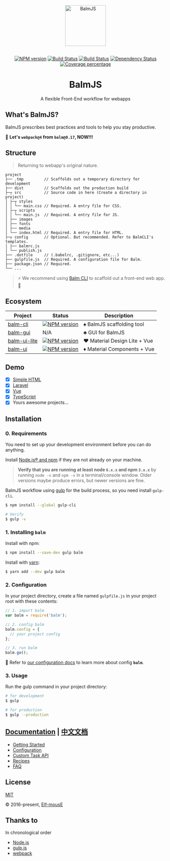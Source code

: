 <div align="center">
  <a href="http://balmjs.com/">
    <img width="128" heigth="128" src="http://balmjs.com/logo.png" alt="BalmJS">
  </a>
  <br>
  <br>

[![NPM version][npm-image]][npm-url]
[![Build Status][travis-image]][travis-url]
[![Build Status][appveyor-image]][appveyor-url]
[![Dependency Status][daviddm-image]][daviddm-url]
[![Coverage percentage][coveralls-image]][coveralls-url]
<br>

  <h1>BalmJS</h1>
  <p>A flexible Front-End workflow for webapps</p>
</div>

## What's BalmJS?

BalmJS prescribes best practices and tools to help you stay productive.

:tada: **Let's `webpack@4` from `balm@0.17`, NOW!!!**

## Structure

> Returning to webapp's original nature.

```
project
├── .tmp         // Scaffolds out a temporary directory for development
├── dist         // Scaffolds out the production build
├─┬ src          // Source code in here (Create a directory in project)
│ ├─┬ styles
│ │ └── main.css // Required. A entry file for CSS.
│ ├─┬ scripts
│ │ └── main.js  // Required. A entry file for JS.
│ ├── images
│ ├── fonts
│ ├── media
│ └── index.html // Required. A entry file for HTML.
├─┬ config       // Optional. But recommended. Refer to BalmCLI's templates.
│ ├── balmrc.js
│ └── publish.js
├── .dotfile     // (.babelrc, .gitignore, etc...)
├── gulpfile.js  // Required. A configuration file for Balm.
├── package.json // Required.
└── ...
```

> :zap: We recommend using [Balm CLI](https://github.com/balmjs/balm-cli) to scaffold out a front-end web app. :ghost:

## Ecosystem

| Project                                               | Status                                                 | Description                          |
| ----------------------------------------------------- | ------------------------------------------------------ | ------------------------------------ |
| [balm-cli](https://github.com/balmjs/balm-cli)        | [![NPM version][balm-cli-image]][balm-cli-url]         | :spades: BalmJS scaffolding tool     |
| [balm-gui](https://github.com/balmjs/balm-gui)        | N/A                                                    | :clubs: GUI for BalmJS               |
| [balm-ui-lite](https://github.com/balmjs/ui-vue-lite) | [![NPM version][balm-ui-lite-image]][balm-ui-lite-url] | :hearts: Material Design Lite + Vue  |
| [balm-ui](https://github.com/balmjs/ui-vue)           | [![NPM version][balm-ui-image]][balm-ui-url]           | :diamonds: Material Components + Vue |

## Demo

* [x] [Simple HTML](https://github.com/balmjs/demo-html)
* [x] [Laravel](https://github.com/balmjs/demo-laravel)
* [x] [Vue](https://github.com/balmjs/demo-vue)
* [x] [TypeScript](https://github.com/balmjs/demo-ts)
* [x] Yours awesome projects...

## Installation

### 0. Requirements

You need to set up your development environment before you can do anything.

Install [Node.js® and npm](https://nodejs.org/en/download/) if they are not already on your machine.

> **Verify that you are running at least node `6.x.x` and npm `3.x.x`** by running `node -v` and `npm -v` in a terminal/console window. Older versions maybe produce errors, but newer versions are fine.

BalmJS workflow using [gulp](https://gulpjs.com/) for the build process, so you need install `gulp-cli`.

```sh
$ npm install --global gulp-cli

# Verify
$ gulp -v
```

### 1. Installing **`balm`**

Install with npm:

```sh
$ npm install --save-dev gulp balm
```

Install with [yarn](https://yarnpkg.com/en/docs/install):

```sh
$ yarn add --dev gulp balm
```

### 2. Configuration

In your project directory, create a file named `gulpfile.js` in your project root with these contents:

```js
// 1. import balm
var balm = require('balm');

// 2. config balm
balm.config = {
  // your project config
};

// 3. run balm
balm.go();
```

:page_with_curl: Refer to [our configuration docs](http://balmjs.com/docs/en/configuration/toc.html) to learn more about config **`balm`**.

### 3. Usage

Run the gulp command in your project directory:

```sh
# for development
$ gulp

# for production
$ gulp --production
```

## [Documentation](http://balmjs.com/docs/en/) | [中文文档](http://balmjs.com/docs/zh-cn/)

* [Getting Started](http://balmjs.com/docs/en/basic/getting-started.html)
* [Configuration](http://balmjs.com/docs/en/configuration/toc.html)
* [Custom Task API](http://balmjs.com/docs/en/api/toc.html)
* [Recipes](http://balmjs.com/docs/en/recipes/toc.html)
* [FAQ](http://balmjs.com/docs/en/faq.html)

## License

[MIT](https://opensource.org/licenses/MIT)

© 2016-present, [Elf-mousE](http://elf-mouse.me/)

## Thanks to

In chronological order

* [Node.js](https://nodejs.org/)
* [gulp.js](https://gulpjs.com/)
* [webpack](https://webpack.js.org/)

[npm-image]: https://badge.fury.io/js/balm.svg
[npm-url]: https://npmjs.org/package/balm
[travis-image]: https://travis-ci.org/balmjs/balm.svg?branch=master
[travis-url]: https://travis-ci.org/balmjs/balm
[appveyor-image]: https://ci.appveyor.com/api/projects/status/github/balmjs/balm?svg=true
[appveyor-url]: https://ci.appveyor.com/project/balmjs/balm
[daviddm-image]: https://david-dm.org/balmjs/balm.svg?theme=shields.io
[daviddm-url]: https://david-dm.org/balmjs/balm
[coveralls-image]: https://coveralls.io/repos/balmjs/balm/badge.svg
[coveralls-url]: https://coveralls.io/r/balmjs/balm
[balm-cli-image]: https://badge.fury.io/js/balm-cli.svg
[balm-cli-url]: https://npmjs.org/package/balm-cli
[balm-ui-lite-image]: https://badge.fury.io/js/balm-ui-lite.svg
[balm-ui-lite-url]: https://npmjs.org/package/balm-ui-lite
[balm-ui-image]: https://badge.fury.io/js/balm-ui.svg
[balm-ui-url]: https://npmjs.org/package/balm-ui
